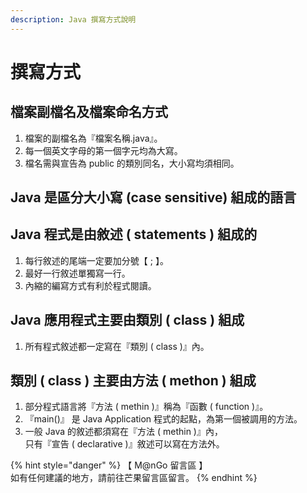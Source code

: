 ```yaml
---
description: Java 撰寫方式說明
---
```


# 撰寫方式

## 檔案副檔名及檔案命名方式

1. 檔案的副檔名為『檔案名稱.java』。
2. 每一個英文字母的第一個字元均為大寫。
3. 檔名需與宣告為 public 的類別同名，大小寫均須相同。

## Java 是區分大小寫 (case sensitive) 組成的語言



## Java 程式是由敘述 ( statements ) 組成的

1. 每行敘述的尾端一定要加分號【 ; 】。
2. 最好一行敘述單獨寫一行。
3. 內縮的編寫方式有利於程式閱讀。

## Java 應用程式主要由類別 ( class ) 組成

1. 所有程式敘述都一定寫在『類別 ( class )』內。

## 類別 ( class ) 主要由方法 ( methon ) 組成

1. 部分程式語言將『方法 ( methin )』稱為『函數 ( function )』。
2. 『main()』 是 Java Application 程式的起點，為第一個被調用的方法。
3. 一般 Java 的敘述都須寫在『方法 ( methin )』內，\
   只有『宣告 ( declarative )』敘述可以寫在方法外。

{% hint style="danger" %}
【 M@nGo 留言區 】\
如有任何建議的地方，請前往芒果留言區留言。
{% endhint %}
